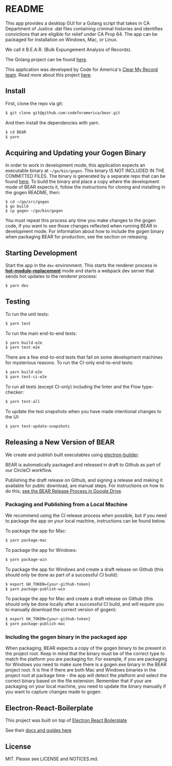 # README

This app provides a desktop GUI for a Golang script that takes in CA Department of Justice .dat files containing criminal histories and identifies convictions that are eligible for relief under CA Prop 64.
The app can be packaged for installation on Windows, Mac, or Linux.

We call it B.E.A.R. (Bulk Expungement Analysis of Records).

The Golang project can be found [here](https://github.com/codeforamerica/gogen).

This application was developed by Code for America's [Clear My Record team](https://www.codeforamerica.org/programs/clear-my-record). Read more about this project [here](https://info.codeforamerica.org/clear-my-record-toolkit).

## Install

First, clone the repo via git:

```bash
$ git clone git@github.com:codeforamerica/bear.git
```

And then install the dependencies with yarn.

```bash
$ cd BEAR
$ yarn
```

## Acquiring and Updating your Gogen Binary

In order to work in development mode, this application expects an executable binary at `~/go/bin/gogen`. This binary IS NOT INCLUDED IN THE COMMITTED FILES.
The binary is generated by a separate repo that can be found [here](https://github.com/codeforamerica/gogen).
To build the binary and place a copy where the development mode of BEAR expects it, follow the instructions for cloning and installing in the gogen README, then:

```
$ cd ~/go/src/gogen
$ go build
$ cp gogen ~/go/bin/gogen
```

You must repeat this process any time you make changes to the gogen code, if you want to see those changes reflected when running BEAR in development mode.
For information about how to include the gogen binary when packaging BEAR for production, see the section on releasing.

## Starting Development

Start the app in the `dev` environment. This starts the renderer process in [**hot-module-replacement**](https://webpack.js.org/guides/hmr-react/) mode and starts a webpack dev server that sends hot updates to the renderer process:

```bash
$ yarn dev
```

## Testing

To run the unit tests:

```bash
$ yarn test
```

To run the main end-to-end tests:

```bash
$ yarn build-e2e
$ yarn test-e2e
```

There are a few end-to-end tests that fail on some development machines for mysterious reasons. To run the CI-only end-to-end tests:

```bash
$ yarn build-e2e
$ yarn test-ci-e2e
```

To run all tests (except CI-only) including the linter and the Flow type-checker:

```bash
$ yarn test-all
```

To update the test snapshots when you have made intentional changes to the UI:

```bash
$ yarn test-update-snapshots
```

## Releasing a New Version of BEAR

We create and publish built executables using [electron-builder](https://github.com/electron-userland/electron-builder).

BEAR is automatically packaged and released in draft to Github as part of our CircleCI workflow.

Publishing the draft release on Github, and signing a release and making it available for public download, are manual steps. For instructions on how to do this, [see the BEAR Release Process in Google Drive](https://docs.google.com/document/d/1P4nR7UPCLYFuVVz57geN5z6adkv2y2eA8FyMuoH4f3Q/edit).

### Packaging and Publishing from a Local Machine

We recommend using the CI release process when possible, but if you need to package the app on your local machine, instructions can be found below.

To package the app for Mac:

```bash
$ yarn package-mac
```

To package the app for Windows:

```bash
$ yarn package-win
```

To package the app for Windows and create a draft release on Github (this should only be done as part of a successful CI build):

```bash
$ export GH_TOKEN={your-github-token}
$ yarn package-publish-win
```

To package the app for Mac and create a draft release on Github (this should only be done locally after a successful CI build, and will require you to manually download the correct version of gogen):

```bash
$ export GH_TOKEN={your-github-token}
$ yarn package-publish-mac
```

### Including the gogen binary in the packaged app

When packaging, BEAR expects a copy of the gogen binary to be present in the project root. Keep in mind that the binary must be of the correct type to match the platform you are packaging for.
For example, if you are packaging for Windows you need to make sure there is a gogen.exe binary in the BEAR project root.
It is fine if there are both Mac and Windows binaries in the project root at package time - the app will detect the platform and select the correct binary based on the file extension.
Remember that if your are packaging on your local machine, you need to update the binary manually if you want to capture changes made to gogen.

## Electron-React-Boilerplate

This project was built on top of [Electron React Boilerplate](https://github.com/electron-react-boilerplate)

See their [docs and guides here](https://electron-react-boilerplate.js.org/docs/installation)

## License

MIT. Please see LICENSE and NOTICES.md.
